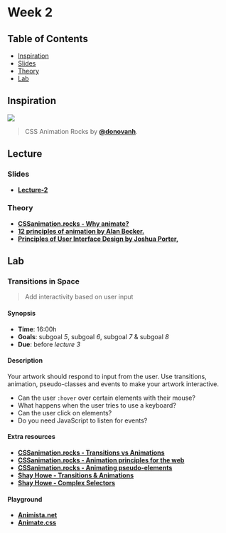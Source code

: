 # Week 2

## Table of Contents

*   [Inspiration](#inspiration)
*   [Slides](#slides)
*   [Theory](#theory)
*   [Lab](#assignments)

## Inspiration

[![][inspiration-cover]][inspiration-link]

> CSS Animation Rocks by [**@donovanh**][inspiration-author].

## Lecture

### Slides
*  [**Lecture-2**][slides-lecture]

### Theory
* [**CSSanimation.rocks - Why animate?**][theory-animate]
* [**12 principles of animation by Alan Becker.**](https://www.youtube.com/watch?v=haa7n3UGyDc&list=PL-bOh8btec4CXd2ya1NmSKpi92U_l6ZJd)
* [**Principles of User Interface Design by Joshua Porter,**](http://bokardo.com/principles-of-user-interface-design/)

## Lab

### Transitions in Space

> Add interactivity based on user input

#### Synopsis

*   **Time**: 16:00h
*   **Goals**: subgoal _5_, subgoal _6_, subgoal _7_ & subgoal _8_
*   **Due**: before _lecture 3_

#### Description
Your artwork should respond to input from the user. Use transitions, animation, pseudo-classes and events to make your artwork interactive.
* Can the user `:hover` over certain elements with their mouse?
* What happens when the user tries to use a keyboard?
* Can the user click on elements?
* Do you need JavaScript to listen for events?

#### Extra resources
* [**CSSanimation.rocks - Transitions vs Animations**][theory-transition]
* [**CSSanimation.rocks - Animation principles for the web**][theory-principles]
* [**CSSanimation.rocks - Animating pseudo-elements**][theory-pseudo]
* [**Shay Howe - Transitions & Animations**][theory-animations]
* [**Shay Howe - Complex Selectors**][theory-selectors]

#### Playground
* [**Animista.net**](http://animista.net/)
* [**Animate.css**](https://daneden.github.io/animate.css/)


[inspiration-cover]: /assets/inspiration-rocks.png
[inspiration-link]: https://cssanimation.rocks/
[inspiration-author]: https://twitter.com/donovanh
[theory-animate]: https://cssanimation.rocks/why-animate/
[theory-transition]: https://cssanimation.rocks/transition-vs-animation/
[theory-animations]: https://learn.shayhowe.com/advanced-html-css/transitions-animations/
[theory-selectors]: https://learn.shayhowe.com/advanced-html-css/complex-selectors/
[theory-principles]: https://cssanimation.rocks/principles/
[theory-pseudo]: https://cssanimation.rocks/pseudo-elements/
[slides-lecture]: https://docs.google.com/presentation/d/1omOAhcSYu-6LnS0EuP3soIYzFFxXc-hVRplX3fa201M/edit?usp=sharing
